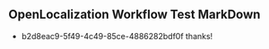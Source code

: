 ## OpenLocalization Workflow Test MarkDown
* b2d8eac9-5f49-4c49-85ce-4886282bdf0f thanks!

<!--HONumber=Aug16_HO4-->


